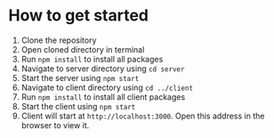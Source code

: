 # How to get started

1. Clone the repository
2. Open cloned directory in terminal
3. Run `npm install` to install all packages
4. Navigate to server directory using `cd server`
5. Start the server using `npm start`
6. Navigate to client directory using `cd ../client`
7. Run `npm install` to install all client packages 
8. Start the client using `npm start`
9. Client will start at `http://localhost:3000`. Open this address in the browser to view it.